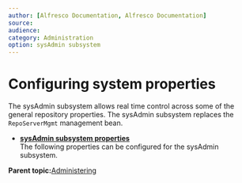 ```yaml
---
author: [Alfresco Documentation, Alfresco Documentation]
source: 
audience: 
category: Administration
option: sysAdmin subsystem
---
```


# Configuring system properties

The sysAdmin subsystem allows real time control across some of the general repository properties. The sysAdmin subsystem replaces the `RepoServerMgmt` management bean.

-   **[sysAdmin subsystem properties](../concepts/sysadmin-subsystem-props.md)**  
The following properties can be configured for the sysAdmin subsystem.

**Parent topic:**[Administering](../concepts/ch-administering.md)

